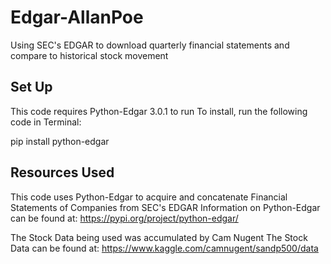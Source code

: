 # Edgar-AllanPoe
Using SEC's EDGAR to download quarterly financial statements and compare to historical stock movement

## Set Up
This code requires Python-Edgar 3.0.1 to run
To install, run the following code in Terminal:

pip install python-edgar


## Resources Used
This code uses Python-Edgar to acquire and concatenate Financial Statements of Companies from SEC's EDGAR
Information on Python-Edgar can be found at: https://pypi.org/project/python-edgar/

The Stock Data being used was accumulated by Cam Nugent
The Stock Data can be found at: https://www.kaggle.com/camnugent/sandp500/data